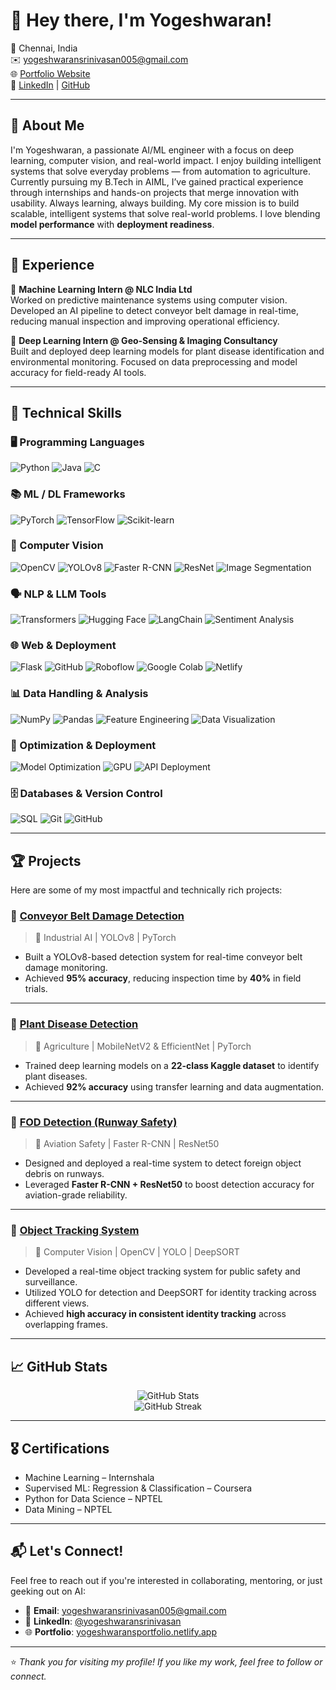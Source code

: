 # 👋 Hey there, I'm Yogeshwaran!

📍 Chennai, India  
✉️ yogeshwaransrinivasan005@gmail.com  
🌐 [Portfolio Website](https://yogeshwaransportfolio.netlify.app)  
🔗 [LinkedIn](https://www.linkedin.com/in/yogeshwaransrinivasan) | [GitHub](https://github.com/yogeshwaran245)

---

## 🚀 About Me

I'm Yogeshwaran, a passionate AI/ML engineer with a focus on deep learning, computer vision, and real-world impact. I enjoy building intelligent systems that solve everyday problems — from automation to agriculture. Currently pursuing my B.Tech in AIML, I’ve gained practical experience through internships and hands-on projects that merge innovation with usability. Always learning, always building.
My core mission is to build scalable, intelligent systems that solve real-world problems. I love blending **model performance** with **deployment readiness**.

---

## 💼 Experience

🧠 **Machine Learning Intern @ NLC India Ltd**  
Worked on predictive maintenance systems using computer vision. Developed an AI pipeline to detect conveyor belt damage in real-time, reducing manual inspection and improving operational efficiency.

🌿 **Deep Learning Intern @ Geo-Sensing & Imaging Consultancy**  
Built and deployed deep learning models for plant disease identification and environmental monitoring. Focused on data preprocessing and model accuracy for field-ready AI tools.

---
## 🧠 Technical Skills

### 🖥️ Programming Languages  
![Python](https://img.shields.io/badge/Python-3670A0?style=for-the-badge&logo=python&logoColor=white)
![Java](https://img.shields.io/badge/Java-ED8B00?style=for-the-badge&logo=openjdk&logoColor=white)
![C](https://img.shields.io/badge/C-00599C?style=for-the-badge&logo=c&logoColor=white)

### 📚 ML / DL Frameworks  
![PyTorch](https://img.shields.io/badge/PyTorch-EE4C2C?style=for-the-badge&logo=pytorch&logoColor=white)
![TensorFlow](https://img.shields.io/badge/TensorFlow-FF6F00?style=for-the-badge&logo=tensorflow&logoColor=white)
![Scikit-learn](https://img.shields.io/badge/Scikit--Learn-F7931E?style=for-the-badge&logo=scikit-learn&logoColor=white)

### 🧠 Computer Vision  
![OpenCV](https://img.shields.io/badge/OpenCV-27338e?style=for-the-badge&logo=opencv&logoColor=white)
![YOLOv8](https://img.shields.io/badge/YOLOv8-00FFFF?style=for-the-badge)
![Faster R-CNN](https://img.shields.io/badge/Faster%20R--CNN-orange?style=for-the-badge)
![ResNet](https://img.shields.io/badge/ResNet-gray?style=for-the-badge)
![Image Segmentation](https://img.shields.io/badge/Image%20Segmentation-009688?style=for-the-badge)

### 🗣️ NLP & LLM Tools  
![Transformers](https://img.shields.io/badge/Transformers-ffcc00?style=for-the-badge&logo=huggingface&logoColor=black)
![Hugging Face](https://img.shields.io/badge/HuggingFace-FCC624?style=for-the-badge&logo=huggingface&logoColor=black)
![LangChain](https://img.shields.io/badge/LangChain-blue?style=for-the-badge)
![Sentiment Analysis](https://img.shields.io/badge/Sentiment%20Analysis-9C27B0?style=for-the-badge)

### 🌐 Web & Deployment  
![Flask](https://img.shields.io/badge/Flask-000000?style=for-the-badge&logo=flask&logoColor=white)
![GitHub](https://img.shields.io/badge/GitHub-181717?style=for-the-badge&logo=github&logoColor=white)
![Roboflow](https://img.shields.io/badge/Roboflow-2D6CDF?style=for-the-badge)
![Google Colab](https://img.shields.io/badge/Google%20Colab-F9AB00?style=for-the-badge&logo=googlecolab&logoColor=white)
![Netlify](https://img.shields.io/badge/Netlify-00C7B7?style=for-the-badge&logo=netlify&logoColor=white)

### 📊 Data Handling & Analysis  
![NumPy](https://img.shields.io/badge/NumPy-013243?style=for-the-badge&logo=numpy&logoColor=white)
![Pandas](https://img.shields.io/badge/Pandas-150458?style=for-the-badge&logo=pandas&logoColor=white)
![Feature Engineering](https://img.shields.io/badge/Feature%20Engineering-4CAF50?style=for-the-badge)
![Data Visualization](https://img.shields.io/badge/Visualization-F06292?style=for-the-badge)

### 🚀 Optimization & Deployment  
![Model Optimization](https://img.shields.io/badge/Model%20Optimization-607d8b?style=for-the-badge)
![GPU](https://img.shields.io/badge/GPU%20Acceleration-00bcd4?style=for-the-badge)
![API Deployment](https://img.shields.io/badge/API%20Deployment-3f51b5?style=for-the-badge)

### 🗄️ Databases & Version Control  
![SQL](https://img.shields.io/badge/SQL-003B57?style=for-the-badge&logo=sqlite&logoColor=white)
![Git](https://img.shields.io/badge/Git-F05032?style=for-the-badge&logo=git&logoColor=white)
![GitHub](https://img.shields.io/badge/GitHub-181717?style=for-the-badge&logo=github&logoColor=white)


---

## 🏆 Projects

Here are some of my most impactful and technically rich projects:

### 🔗 [Conveyor Belt Damage Detection](https://github.com/yogeshwaran245/Conveyer-Belt-Damage-Detection-)
> 📌 Industrial AI | YOLOv8 | PyTorch  
- Built a YOLOv8-based detection system for real-time conveyor belt damage monitoring.  
- Achieved **95% accuracy**, reducing inspection time by **40%** in field trials.

---

### 🔗 [Plant Disease Detection](https://github.com/yogeshwaran245/plant-disease-detection)
> 🌾 Agriculture | MobileNetV2 & EfficientNet | PyTorch  
- Trained deep learning models on a **22-class Kaggle dataset** to identify plant diseases.  
- Achieved **92% accuracy** using transfer learning and data augmentation.

---

### 🔗 [FOD Detection (Runway Safety)](https://github.com/yogeshwaran245/FOD_Detection)
> 🛬 Aviation Safety | Faster R-CNN | ResNet50  
- Designed and deployed a real-time system to detect foreign object debris on runways.  
- Leveraged **Faster R-CNN + ResNet50** to boost detection accuracy for aviation-grade reliability.

---

### 🔗 [Object Tracking System](https://github.com/yogeshwaran245/Object_tracking) 
> 🎥 Computer Vision | OpenCV | YOLO | DeepSORT  
- Developed a real-time object tracking system for public safety and surveillance.  
- Utilized YOLO for detection and DeepSORT for identity tracking across different views.  
- Achieved **high accuracy in consistent identity tracking** across overlapping frames.

---

## 📈 GitHub Stats

<p align="center">
  <img src="https://github-readme-stats.vercel.app/api?username=yogeshwaran245&show_icons=true&theme=radical" alt="GitHub Stats" />
  <br />
  <img src="https://streak-stats.demolab.com?user=yogeshwaran245&theme=radical&hide_border=false" alt="GitHub Streak" />
</p>

---

## 🎖️ Certifications

- Machine Learning – Internshala  
- Supervised ML: Regression & Classification – Coursera  
- Python for Data Science – NPTEL  
- Data Mining – NPTEL  

---

## 📬 Let's Connect!

Feel free to reach out if you're interested in collaborating, mentoring, or just geeking out on AI:

- 📧 **Email**: yogeshwaransrinivasan005@gmail.com  
- 💼 **LinkedIn**: [@yogeshwaransrinivasan](https://www.linkedin.com/in/yogeshwaransrinivasan)  
- 🌐 **Portfolio**: [yogeshwaransportfolio.netlify.app](https://yogeshwaransportfolio.netlify.app)  

---

⭐️ *Thank you for visiting my profile! If you like my work, feel free to follow or connect.*  
